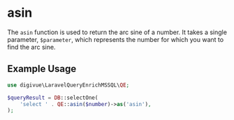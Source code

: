 # asin

The `asin` function is used to return the arc sine of a number. It takes a single parameter, `$parameter`, which
represents the number for which you want to find the arc sine.

## Example Usage

```php
use digivue\LaravelQueryEnrichMSSQL\QE;

$queryResult = DB::selectOne(
    'select ' . QE::asin($number)->as('asin'),
);
```